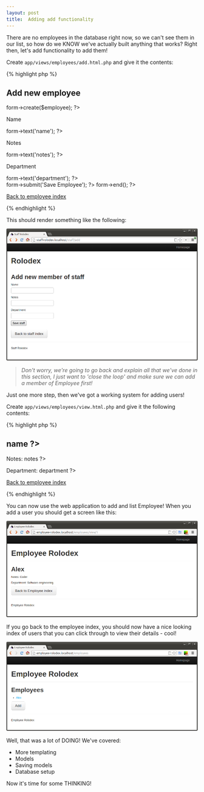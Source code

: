 ```yaml
---
layout: post
title:  Adding add functionality
---
```


There are no employees in the database right now, so we can't see them in our list, so how do we KNOW we've actually built anything that works? Right then, let's add functionality to add them!

Create `app/views/employees/add.html.php` and give it the contents:

{% highlight php %}
<h2>Add new employee</h2>

<?= $this->form->create($employee); ?>
<label>Name</label>
<?= $this->form->text('name'); ?>
<label>Notes</label>
<?= $this->form->text('notes'); ?>
<label>Department</label>
<?= $this->form->text('department'); ?>
<br/>
<?= $this->form->submit('Save Employee'); ?>
<?= $this->form->end(); ?>

<p><a class="btn btn-large"
		href="<?= $this->url(array('Employees::index')); ?>">
	Back to employee index
</a></p>
{% endhighlight %}

This should render something like the following:

![Add form](images/add-form.png)

> _Don't worry, we're going to go back and explain all that we've done in this section, I just want to 'close the loop' and make sure we can add a member of Employee first!_

Just one more step, then we've got a working system for adding users!

Create `app/views/employees/view.html.php` and give it the following contents:

{% highlight php %}
<h2><?= $employee->name ?></h2>
<p> Notes: <?= $employee->notes ?></p>
<p> Department: <?= $employee->department ?></p>

<p><a class="btn btn-large"
		href="<?= $this->url(array('Employees::index')); ?>">
	Back to employee index
</a></p>
{% endhighlight %}

You can now use the web application to add and list Employee! When you add a user you should get a screen like this:

![Employee](images/employee-view.png)


If you go back to the employee index, you should now have a nice looking index of users that you can click through to view their details - cool!

![Employee](images/employee-list.png)

Well, that was a lot of DOING! We've covered:

* More templating
* Models
* Saving models
* Database setup

Now it's time for some THINKING!
